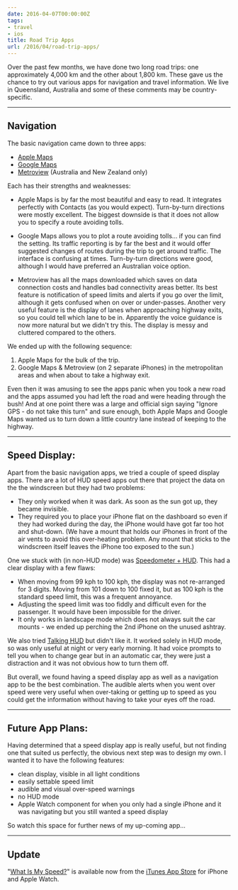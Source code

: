 ```yaml
---
date: 2016-04-07T00:00:00Z
tags:
- travel
- ios
title: Road Trip Apps
url: /2016/04/road-trip-apps/
---
```


Over the past few months, we have done two long road trips: one approximately
4,000 km and the other about 1,800 km. These gave us the chance to try out
various apps for navigation and travel information. We live in Queensland,
Australia and some of these comments may be country-specific.

---

## Navigation

The basic navigation came down to three apps:

* [Apple Maps][1]
* [Google Maps][2]
* [Metroview][3] (Australia and New Zealand only)

Each has their strengths and weaknesses:

* Apple Maps is by far the most beautiful and easy to read. It integrates
  perfectly with Contacts (as you would expect). Turn-by-turn directions were
  mostly excellent. The biggest downside is that it does not allow you to
  specify a route avoiding tolls.

* Google Maps allows you to plot a route avoiding tolls... if you can find the
  setting. Its traffic reporting is by far the best and it would offer suggested
  changes of routes during the trip to get around traffic. The interface is
  confusing at times. Turn-by-turn directions were good, although I would have
  preferred an Australian voice option.

* Metroview has all the maps downloaded which saves on data connection costs and
  handles bad connectivity areas better. Its best feature is notification of
  speed limits and alerts if you go over the limit, although it gets confused
  when on over or under-passes. Another very useful feature is the display of
  lanes when approaching highway exits, so you could tell which lane to be in.
  Apparently the voice guidance is now more natural but we didn't try this. The
  display is messy and cluttered compared to the others.

We ended up with the following sequence:

1. Apple Maps for the bulk of the trip.
2. Google Maps & Metroview (on 2 separate iPhones) in the metropolitan areas and
   when about to take a highway exit.

Even then it was amusing to see the apps panic when you took a new road and the
apps assumed you had left the road and were heading through the bush! And at one
point there was a large and official sign saying "Ignore GPS - do not take this
turn" and sure enough, both Apple Maps and Google Maps wanted us to turn down a
little country lane instead of keeping to the highway.

---

## Speed Display:

Apart from the basic navigation apps, we tried a couple of speed display apps.
There are a lot of HUD speed apps out there that project the data on the the
windscreen but they had two problems:

* They only worked when it was dark. As soon as the sun got up, they became
  invisible.
* They required you to place your iPhone flat on the dashboard so even if they
  had worked during the day, the iPhone would have got far too hot and
  shut-down. (We have a mount that holds our iPhones in front of the air vents
  to avoid this over-heating problem. Any mount that sticks to the windscreen
  itself leaves the iPhone too exposed to the sun.)

One we stuck with (in non-HUD mode) was [Speedometer + HUD][4]. This had a clear
display with a few flaws:

* When moving from 99 kph to 100 kph, the display was not re-arranged for 3
  digits. Moving from 101 down to 100 fixed it, but as 100 kph is the standard
  speed limit, this was a frequent annoyance.
* Adjusting the speed limit was too fiddly and difficult even for the passenger.
  It would have been impossible for the driver.
* It only works in landscape mode which does not always suit the car mounts - we
  ended up perching the 2nd iPhone on the unused ashtray.

We also tried [Talking HUD][5] but didn't like it. It worked solely in HUD mode,
so was only useful at night or very early morning. It had voice prompts to tell
you when to change gear but in an automatic car, they were just a distraction
and it was not obvious how to turn them off.

But overall, we found having a speed display app as well as a navigation app to
be the best combination. The audible alerts when you went over speed were very
useful when over-taking or getting up to speed as you could get the information
without having to take your eyes off the road.

---

## Future App Plans:

Having determined that a speed display app is really useful, but not finding one
that suited us perfectly, the obvious next step was to design my own. I wanted
it to have the following features:

* clean display, visible in all light conditions
* easily settable speed limit
* audible and visual over-speed warnings
* no HUD mode
* Apple Watch component for when you only had a single iPhone and it was
  navigating but you still wanted a speed display

So watch this space for further news of my up-coming app...

---

## Update

"[What Is My Speed?][7]" is available now from the [iTunes App Store][6] for
iPhone and Apple Watch.

[1]: https://www.apple.com/ios/maps/
[2]: https://itunes.apple.com/app/google-maps-real-time-navigation/id585027354
[3]: https://itunes.apple.com/au/app/metroview-gps-navigation/id370753892
[4]: https://itunes.apple.com/app/speedometer-+-hud-digital/id375318117
[5]: https://itunes.apple.com/app/talking-hud-voice-prompt-speedometer/id873194479
[6]: https://itunes.apple.com/app/what-is-my-speed/id1091394524
[7]: /what-is-my-speed/
